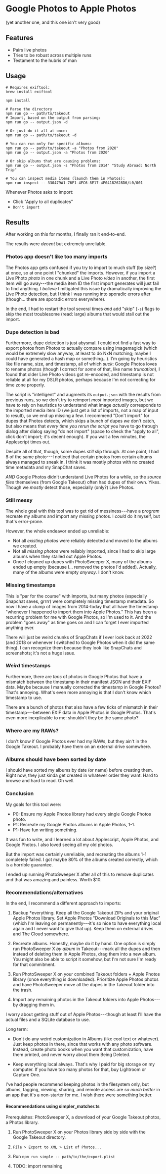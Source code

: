 # Google Photos to Apple Photos

(yet another one, and this one isn't very good)

## Features

* Pairs live photos
* Tries to be robust across multiple runs
* Testament to the hubris of man

## Usage 

```
# Requires exiftool:
brew install exiftool

npm install

# Parse the directory
npm run go -- path/to/takeout
# Import, based on the output from parsing:
npm run go -- output.json -d

# Or just do it all at once:
npm run go -- path/to/takeout -d

# You can run only for specific albums:
npm run go -- path/to/takeout -a "Photos from 2020"
npm run go -- output.json -a "Photos from 2020"

# Or skip albums that are causing problems:
npm run go -- output.json -s "Photos from 2014" "Study Abroad: North Trip"

# You can inspect media items (launch them in Photos):
npm run inspect -- 330479A1-76F1-4FC6-8E17-4F04182628D6/L0/001
```

Whenever Photos asks to import:

* Click "Apply to all duplicates"
* `Don't import`

## Results

After working on this for months, I finally ran it end-to-end.

The results were *decent* but extremely unreliable.

### Photos app doesn't like too many imports

The Photos app gets confused if you try to import to much stuff (by size?) at once, so at one point I "chunked" the imports. However, if you import a Live Photo *photo* in one chunk and a Live Photo *video* in another, the first item will go away---the media item ID the first import generates will just fail to find anything. I *believe* I mitigated this issue by dramatically improving the Live Photo detection, but I think I was running into sporadic errors after (though... there are sporadic errors everywhere).

In the end, I had to restart the tool several times *and* add "skip" (`-s`) flags to skip the most troublesome (read: large) albums that would stall out the import.

### Dupe detection is bad

Furthermore, dupe detection is just abysmal. I could not find a fast way to export photos from Photos to actually compare using imagemagick (which would be extremely slow anyway, at least to do NxN matching; maybe I could have generated a hash map or something...). I'm going by heuristics like file name, size, and timestamp, all of which *suck*: Google Photos loves to rename photos (though I correct for *some* of that, like name *truncation*), I found that older Live Photo videos got re-encoded, and timestamp is not reliable at all for my DSLR photos, perhaps because I'm not correcting for time zone properly.

The script is "intelligent" and augments its `output.json` with the results from previous runs, so we don't try to reimport *most* imported images, but we have to rely on heuristics to understand what image *actually* corresponds to the imported media item ID (we just get a list of imports, not a map of input to result), so we end up missing a few. I recommend "Don't import" for dupes that Photos detects, which skips a bunch of dupes *we* don't catch, but also means that *every time you rerun the script* you have to go through dialog after dialog saying "do not import" (space to check the "apply to all", click don't import; it's decent enough). If you wait a few minutes, the Applescript times out.

Despite all of that, though, some dupes *still* slip through. At one point, I had 8 of the same photo---I noticed that certain photos from certain albums always managed to sneak in. I think it was mostly photos with no created time metadata and my SnapChat saves.

*AND* Google Photos didn't understand Live Photos for a while, so the *source files* themselves (from Google Takeout) often had dupes of their own. Yikes. Though we *mostly* detect those, especially (only?) Live Photos.

### Still messy

The whole goal with this tool was to get rid of messiness---have a *program* recreate my albums and import any missing photos. I *could* do it myself, but that's error-prone.

However, the whole endeavor ended up unreliable:

* Not all *existing photos* were reliably detected and moved to the albums we created.
* Not all *missing photos* were reliably imported, since I had to skip large albums when they stalled out Apple Photos.
* Once I cleaned up dupes with PhotoSweeper X, many of the albums ended up empty (because I... removed the photos I'd added). Actually, many of the albums were empty *anyway*. I don't know.

### Missing timestamps

This is "par for the course" with imports, but many photos (especially Snapchat saves, grrrr) were completely missing timestamp metadata. So now I have a clump of images from 2014-today that all have the timestamp "whenever I happened to import them into Apple Photos." This has been a recurring problem for me with Google Photos, so I'm used to it. And the problem "goes away" as time goes on and I can forget I ever imported anything ever.

There will just be weird chunks of SnapChats if I ever look back at 2022 (and 2018 or whenever I switched to Google Photos when it did the same thing). I can recognize them because they look like SnapChats and screenshots; it's not a huge issue.

### *Weird* timestamps

Furthermore, there are *tons* of photos in Google Photos that have a mismatch between the timestamp in their manifest JSON and their EXIF data. Maybe because I manually corrected the timestamp in Google Photos? That's annoying. What's even more annoying is that I don't know which timestamp to use.

There are a bunch of photos that also have a few ticks of mismatch in their timestamp---between EXIF data in Apple Photos in Google Photos. That's even more inexplicable to me: shouldn't they be the same photo?

### Where are my RAWs?

I don't know if Google Photos ever had my RAWs, but they ain't in the Google Takeout. I probably have them on an external drive somewhere.

### Albums should have been sorted by date

I should have sorted my albums by date (or name) before creating them. Right now, they just kinda get created in whatever order they want. Hard to browse and hard to read. Oh well.

### Conclusion

My goals for this tool were:

* P0: Ensure my Apple Photos library had every single Google Photos photo.
* P1: Recreate my Google Photos albums in Apple Photos, 1-1.
* P1: Have fun writing something.

It was fun to write, and I learned a lot about Applescript, Apple Photos, and Google Photos. I also loved seeing all my old photos.

But the import was certainly unreliable, and recreating the albums 1-1 completely failed. I got maybe 80% of the albums created correctly, which is a horrible guarantee.

I ended up running PhotoSweeper X after all of this to remove duplicates and that was amazing and painless. Worth $10.

### Recommendations/alternatives

In the end, I recommend a different approach to imports:

1. Backup *everything. Keep all the Google Takeout ZIPs and your original Apple Photos library. Set Apple Photos "Download Originals to this Mac" (which I'm leaving on permanently---it's so nice to have everything local again and I never want to give that up). Keep them on external drives and The Cloud somewhere.

2. Recreate albums. Honestly, maybe do it by hand. One option is simply run PhotoSweeper X *by album* in Takeout---mark all the dupes and then instead of deleting them in Apple Photos, drag them into a new album. You might also be able to script it somehow, but I'm not sure I'm ready for that commitment.

3. Run PhotoSweeper X on your combined Takeout folders + Apple Photos library (once everything is downloaded). Prioritize Apple Photos photos and have PhotoSweeper move all the dupes in the Takeout folder into the trash.

4. Import any remaining photos in the Takeout folders into Apple Photos---by dragging them in.

I worry about getting stuff out of Apple Photos---though at least I'll have the actual files and a SQLite database to use.

Long term:

* Don't do any weird customization in Albums (like cool text or whatever). Just keep photos in there, since that works with any photo software. Instead, create photo books when you want that customization, have them printed, and never worry about them Being Deleted.

* Keep everything local always. That's why I paid for big storage on my computer. If you have too many photos for that, buy Lightroom or Capture One.

I've had people recommend keeping photos in the filesystem only, but albums, tagging, viewing, sharing, and remote access are *so much better* in an app that it's a non-starter for me. I wish there were something better.

#### Recommendations using simpler_matcher.ts

Prerequisites: PhotoSweeper X, a download of your Google Takeout photos, a Photos library.

1. Run PhotoSweeper X on your Photos library side by side with the Google Takeout directory.

2. `File > Export to XML > List of Photos...`

3. Run `npm run simple -- path/to/the/export.plist`

4. TODO: import remaining